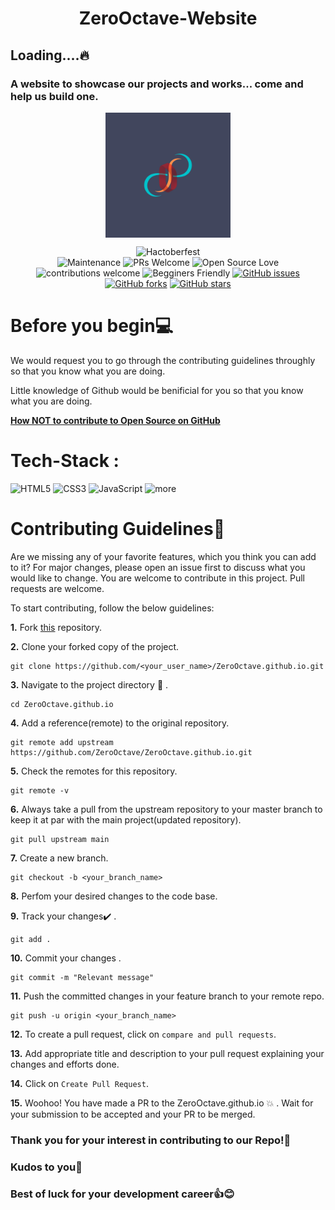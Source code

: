 # <h1 align="center">ZeroOctave-Website</h1>

## Loading....🔥


### A website to showcase our projects and works... come and help us build one.

<!-- PROJECT LOGO -->
<p align="center">
    <img src="assets/images/ZeroOctave.png" height="200px"  align="center"/>

<div align="center">

![Hactoberfest](https://img.shields.io/badge/Hactoberfest-%E2%9D%A4-red)    
![Maintenance](https://img.shields.io/badge/Maintained%3F-yes-orange.svg)
![PRs Welcome](https://img.shields.io/badge/PRs-welcome-brightgreen.svg?style=flat-square) 
![Open Source Love](https://img.shields.io/badge/Open%20Source-%E2%9D%A4-red)
![contributions welcome](https://img.shields.io/badge/contributions-welcome-brightgreen.svg?style=flat)
![Begginers Friendly](https://img.shields.io/badge/Begginer%20Friendly%20-Yes-orange)
[![GitHub issues](https://img.shields.io/github/issues/ZeroOctave/ZeroOctave-Website)](https://github.com/ZeroOctave/ZeroOctave-Website/issues)
[![GitHub forks](https://img.shields.io/github/forks/ZeroOctave/ZeroOctave-Website)](https://github.com/ZeroOctave/ZeroOctave-Website/network)
[![GitHub stars](https://img.shields.io/github/stars/ZeroOctave/ZeroOctave-Website)](https://github.com/ZeroOctave/ZeroOctave-Website/stargazers)

</div>

# Before you begin💻

We would request you to go through the contributing guidelines throughly so that you know what you are doing.

Little knowledge of Github would be benificial for you so that you know what you are doing.

**[How NOT to contribute to Open Source on GitHub](https://astrodevil.hashnode.dev/how-not-to-contribute-to-open-source-on-github-tips-for-beginners)**

# Tech-Stack :
<img alt="HTML5" src="https://img.shields.io/badge/html5%20-%23E34F26.svg?&style=for-the-badge&logo=html5&logoColor=white"/> <img alt="CSS3" src="https://img.shields.io/badge/css3%20-%231572B6.svg?&style=for-the-badge&logo=css3&logoColor=white"/> <img alt="JavaScript" src="https://img.shields.io/badge/javascript%20-%23323330.svg?&style=for-the-badge&logo=javascript&logoColor=%23F7DF1E"/> <img alt="more " src="https://img.shields.io/badge/more%20-%23E34F26.svg?&style=for-the-badge&logo=more&logoColor=white"/>

# Contributing Guidelines📝

Are we missing any of your favorite features, which you think you can add to it? For major changes, please open an issue first to discuss what you would like to change. You are welcome to contribute in this project. Pull requests are welcome.

To start contributing, follow the below guidelines: 

**1.**  Fork [this](https://github.com/ZeroOctave/ZeroOctave.github.io) repository.

**2.**  Clone your forked copy of the project.

```
git clone https://github.com/<your_user_name>/ZeroOctave.github.io.git
```

**3.** Navigate to the project directory :file_folder: .

```
cd ZeroOctave.github.io
```

**4.** Add a reference(remote) to the original repository.

```
git remote add upstream https://github.com/ZeroOctave/ZeroOctave.github.io.git 
```

**5.** Check the remotes for this repository.

```
git remote -v
```

**6.** Always take a pull from the upstream repository to your master branch to keep it at par with the main project(updated repository).

```
git pull upstream main
```

**7.** Create a new branch.

```
git checkout -b <your_branch_name>
```

**8.** Perfom your desired changes to the code base.

**9.** Track your changes:heavy_check_mark: .

```
git add . 
```

**10.** Commit your changes .

```
git commit -m "Relevant message"
```

**11.** Push the committed changes in your feature branch to your remote repo.

```
git push -u origin <your_branch_name>
```

**12.** To create a pull request, click on `compare and pull requests`.

**13.** Add appropriate title and description to your pull request explaining your changes and efforts done.

**14.** Click on `Create Pull Request`.


**15.** Woohoo! You have made a PR to the ZeroOctave.github.io :boom: . Wait for your submission to be accepted and your PR to be merged.


### Thank you for your interest in contributing to our Repo!🏼

### Kudos to you🎈

### Best of luck for your development career👍😊


